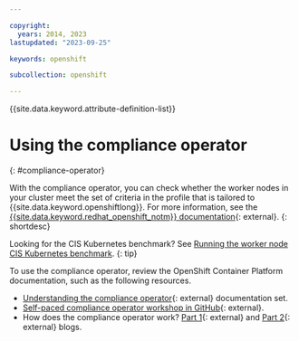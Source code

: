 ```yaml
---

copyright:
  years: 2014, 2023
lastupdated: "2023-09-25"

keywords: openshift

subcollection: openshift

---
```



{{site.data.keyword.attribute-definition-list}}





# Using the compliance operator
{: #compliance-operator}

With the compliance operator, you can check whether the worker nodes in your cluster meet the set of criteria in the profile that is tailored to {{site.data.keyword.openshiftlong}}. For more information, see the [{{site.data.keyword.redhat_openshift_notm}} documentation](https://docs.openshift.com/container-platform/4.13/security/compliance_operator/compliance-operator-understanding.html){: external}.
{: shortdesc}


Looking for the CIS Kubernetes benchmark? See [Running the worker node CIS Kubernetes benchmark](/docs/openshift?topic=openshift-cis-benchmark#cis-worker-test).
{: tip}



To use the compliance operator, review the OpenShift Container Platform documentation, such as the following resources.
- [Understanding the compliance operator](https://docs.openshift.com/container-platform/4.13/security/compliance_operator/compliance-operator-understanding.html){: external} documentation set.
- [Self-paced compliance operator workshop in GitHub](https://github.com/openshift/compliance-operator/tree/master/doc/tutorials){: external}.
- How does the compliance operator work? [Part 1](https://cloud.redhat.com/blog/how-does-compliance-operator-work-for-openshift-part-1){: external} and [Part 2](https://cloud.redhat.com/blog/how-does-compliance-operator-work-for-openshift-part-2){: external} blogs.






